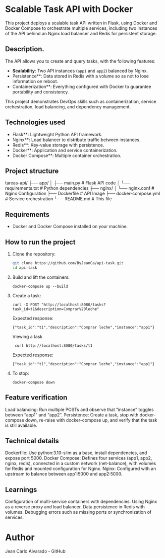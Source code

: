 # Scalable Task API with Docker

This project deploys a scalable task API written in Flask, using Docker and Docker Compose to orchestrate multiple services, including two instances of the API behind an Nginx load balancer and Redis for persistent storage.

## Description.
The API allows you to create and query tasks, with the following features:
- **Scalability**: Two API instances (`app1` and `app2`) balanced by Nginx.
- Persistence**: Data stored in Redis with a volume so as not to lose information on reboot.
- Containerization**: Everything configured with Docker to guarantee portability and consistency.

This project demonstrates DevOps skills such as containerization, service orchestration, load balancing, and dependency management.

## Technologies used
- Flask**: Lightweight Python API framework.
- Nginx**: Load balancer to distribute traffic between instances.
- Redis**: Key-value storage with persistence.
- Docker**: Application and service containerization.
- Docker Compose**: Multiple container orchestration.

## Project structure
tareas-api/
├── app/
│   ├── main.py           # Flask API code
│   └── requirements.txt  # Python dependencies
├── nginx/
│   └── nginx.conf        # Nginx Configuration
├── Dockerfile            # API Image
├── docker-compose.yml    # Service orchestration
└── README.md             # This file

## Requirements
- Docker and Docker Compose installed on your machine.

## How to run the project
1. Clone the repository:
   ````bash
   git clone https://github.com/ByJeanCa/api-task.git
   cd api-task
2. Build and lift the containers:
   ````
   docker-compose up --build
3. Create a task:
   ````
   curl -X POST "http://localhost:8080/tasks?task_id=t1&description=Comprar%20leche"
   ````
   Expected response:
    ````
    {"task_id":"t1","description":"Comprar leche","instance":"app1"}
    ````
    Viewing a task
   ````
    curl http://localhost:8080/tasks/t1
   ````
   Expected response:
   ````
   {"task_id":"t1","description":"Comprar leche","instance":"app1"}
   ````
4. To stop:
   ````
   docker-compose down
## Feature verification
  Load balancing: Run multiple POSTs and observe that “instance” toggles between “app1” and “app2”.
  Persistence: Create a task, stop with docker-compose down, re-raise with docker-compose up, and verify that the task is still available.
  
## Technical details
  Dockerfile: Use python:3.10-slim as a base, install dependencies, and expose port 5000.
  Docker Compose: Defines four services (app1, app2, nginx, redis), connected in a custom network (net-balance), with volumes for Redis and mounted configuration for Nginx.
  Nginx: Configured with an upstream to balance between app1:5000 and app2:5000.

## Learnings
  Configuration of multi-service containers with dependencies.
  Using Nginx as a reverse proxy and load balancer.
  Data persistence in Redis with volumes.
  Debugging errors such as missing ports or synchronization of services.

# Author
Jean Carlo Alvarado - GitHub
    
